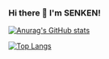 ### Hi there 👋 I'm SENKEN!

[![Anurag's GitHub stats](https://github-readme-stats.vercel.app/api?username=senkenn)](https://github.com/anuraghazra/github-readme-stats)

[![Top Langs](https://github-readme-stats.vercel.app/api/top-langs/?username=senkenn)](https://github.com/anuraghazra/github-readme-stats)
